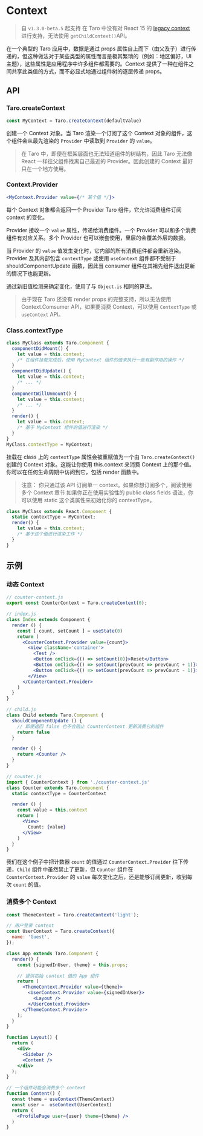 # Context

> 自 `v1.3.0-beta.5` 起支持 在 Taro 中没有对 React 15 的 [legacy context](https://zh-hans.reactjs.org/docs/legacy-context.html) 进行支持，无法使用 `getChildContext()`API。

在一个典型的 Taro 应用中，数据是通过 props 属性自上而下（由父及子）进行传递的，但这种做法对于某些类型的属性而言是极其繁琐的（例如：地区偏好，UI 主题），这些属性是应用程序中许多组件都需要的。Context 提供了一种在组件之间共享此类值的方式，而不必显式地通过组件树的逐层传递 props。

## API

### Taro.createContext

```jsx
const MyContext = Taro.createContext(defaultValue)
```

创建一个 Context 对象。当 Taro 渲染一个订阅了这个 Context 对象的组件，这个组件会从最先渲染的 `Provider` 中读取到 `Provider` 的 `value`。

> 在 Taro 中，即便在框架层面也无法知道组件的树结构，因此 Taro 无法像 React 一样往父组件找离自己最近的 Provider。因此创建的 Context 最好只在一个地方使用。

### Context.Provider

```jsx
<MyContext.Provider value={/* 某个值 */}>
```

每个 Context 对象都会返回一个 Provider Taro 组件，它允许消费组件订阅 context 的变化。

Provider 接收一个 `value` 属性，传递给消费组件。一个 Provider 可以和多个消费组件有对应关系。多个 Provider 也可以嵌套使用，里层的会覆盖外层的数据。

当 Provider 的 `value` 值发生变化时，它内部的所有消费组件都会重新渲染。Provider 及其内部包含 `contextType` 或使用 `useContext` 组件都不受制于 shouldComponentUpdate 函数，因此当 consumer 组件在其祖先组件退出更新的情况下也能更新。

通过新旧值检测来确定变化，使用了与 `Object.is` 相同的算法。

> 由于现在 Taro 还没有 render props 的完整支持，所以无法使用 Context.Comsumer API，如果要消费 Context，可以使用 `ContextType` 或 `useContext` API。

### Class.contextType

```jsx
class MyClass extends Taro.Component {
  componentDidMount() {
    let value = this.context;
    /* 在组件挂载完成后，使用 MyContext 组件的值来执行一些有副作用的操作 */
  }
  componentDidUpdate() {
    let value = this.context;
    /* ... */
  }
  componentWillUnmount() {
    let value = this.context;
    /* ... */
  }
  render() {
    let value = this.context;
    /* 基于 MyContext 组件的值进行渲染 */
  }
}
MyClass.contextType = MyContext;
```

挂载在 class 上的 `contextType` 属性会被重赋值为一个由 `Taro.createContext()` 创建的 Context 对象。这能让你使用 this.context 来消费 Context 上的那个值。你可以在任何生命周期中访问到它，包括 render 函数中。

> 注意： 你只通过该 API 订阅单一 context。如果你想订阅多个，阅读使用多个 Context 章节 如果你正在使用实验性的 public class fields 语法，你可以使用 static 这个类属性来初始化你的 contextType。

```jsx
class MyClass extends React.Component {
  static contextType = MyContext;
  render() {
    let value = this.context;
    /* 基于这个值进行渲染工作 */
  }
}
```

## 示例

### 动态 Context

```jsx
// counter-context.js
export const CounterContext = Taro.createContext(0);

// index.js
class Index extends Component {
  render () {
    const [ count, setCount ] = useState(0)
    return (
      <CounterContext.Provider value={count}>
        <View className='container'>
          <Test />
          <Button onClick={() => setCount(0)}>Reset</Button>
          <Button onClick={() => setCount(prevCount => prevCount + 1)}>+</Button>
          <Button onClick={() => setCount(prevCount => prevCount - 1)}>-</Button>
        </View>
      </CounterContext.Provider>
    )
  }
}

// child.js
class Child extends Taro.Component {
  shouldComponentUpdate () {
    // 即便返回 false 也不会阻止 CounterContext 更新消费它的组件
    return false
  }

  render () {
    return <Counter />
  }
}

// counter.js
import { CounterContext } from './counter-context.js'
class Counter extends Taro.Component {
  static contextType = CounterContext

  render () {
    const value = this.context
    return (
      <View>
        Count: {value}
      </View>
    )
  }
}
```

我们在这个例子中把计数器 `count` 的值通过 `CounterContext.Provider` 往下传递，`Child` 组件中虽然禁止了更新，但 `Counter` 组件在 `CounterContext.Provider` 的 `value` 每次变化之后，还是能够订阅更新，收到每次 `count` 的值。

### 消费多个 Context

```jsx
const ThemeContext = Taro.createContext('light');

// 用户登录 context
const UserContext = Taro.createContext({
  name: 'Guest',
});

class App extends Taro.Component {
  render() {
    const {signedInUser, theme} = this.props;

    // 提供初始 context 值的 App 组件
    return (
      <ThemeContext.Provider value={theme}>
        <UserContext.Provider value={signedInUser}>
          <Layout />
        </UserContext.Provider>
      </ThemeContext.Provider>
    );
  }
}

function Layout() {
  return (
    <div>
      <Sidebar />
      <Content />
    </div>
  );
}

// 一个组件可能会消费多个 context
function Content() {
  const theme = useContext(ThemeContext)
  const user =  useContext(UserContext)
  return (
    <ProfilePage user={user} theme={theme} />
  )
}
```